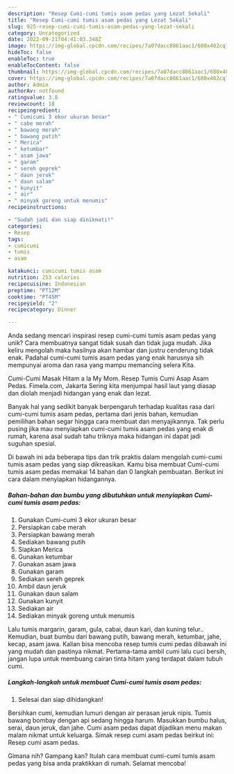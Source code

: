 ```yaml
---
description: "Resep Cumi-cumi tumis asam pedas yang Lezat Sekali"
title: "Resep Cumi-cumi tumis asam pedas yang Lezat Sekali"
slug: 925-resep-cumi-cumi-tumis-asam-pedas-yang-lezat-sekali
category: Uncategorized
date: 2022-09-21T04:41:03.348Z
image: https://img-global.cpcdn.com/recipes/7a07dacc8861aac1/680x482cq70/cumi-cumi-tumis-asam-pedas-foto-resep-utama.jpg
hideToc: false
enableToc: true
enableTocContent: false
thumbnail: https://img-global.cpcdn.com/recipes/7a07dacc8861aac1/680x482cq70/cumi-cumi-tumis-asam-pedas-foto-resep-utama.jpg
cover: https://img-global.cpcdn.com/recipes/7a07dacc8861aac1/680x482cq70/cumi-cumi-tumis-asam-pedas-foto-resep-utama.jpg
author: Admin
authorAv: notfound
ratingvalue: 3.8
reviewcount: 18
recipeingredient:
- " Cumicumi 3 ekor ukuran besar"
- " cabe merah"
- " bawang merah"
- " bawang putih"
- " Merica"
- " ketumbar"
- " asam jawa"
- " garam"
- " sereh geprek"
- " daun jeruk"
- " daun salam"
- " kunyit"
- " air"
- " minyak goreng untuk menumis"
recipeinstructions:

- "Sudah jadi dan siap dinikmati!"
categories:
- Resep
tags:
- cumicumi
- tumis
- asam

katakunci: cumicumi tumis asam 
nutrition: 253 calories
recipecuisine: Indonesian
preptime: "PT12M"
cooktime: "PT45M"
recipeyield: "2"
recipecategory: Dinner

---
```





Anda sedang mencari inspirasi resep cumi-cumi tumis asam pedas yang unik? Cara membuatnya sangat tidak susah dan tidak juga mudah. Jika keliru mengolah maka hasilnya akan hambar dan justru cenderung tidak enak. Padahal cumi-cumi tumis asam pedas yang enak harusnya sih mempunyai aroma dan rasa yang mampu memancing selera Kita.





Cumi-Cumi Masak Hitam a la My Mom. Resep Tumis Cumi Asap Asam Pedas. Fimela.com, Jakarta Sering kita menjumpai hasil laut yang diasap dan diolah menjadi hidangan yang enak dan lezat.

Banyak hal yang sedikit banyak berpengaruh terhadap kualitas rasa dari cumi-cumi tumis asam pedas, pertama dari jenis bahan, kemudian pemilihan bahan segar hingga cara membuat dan menyajikannya. Tak perlu pusing jika mau menyiapkan cumi-cumi tumis asam pedas yang enak di rumah, karena asal sudah tahu triknya maka hidangan ini dapat jadi suguhan spesial.






Di bawah ini ada beberapa tips dan trik praktis dalam mengolah cumi-cumi tumis asam pedas yang siap dikreasikan. Kamu bisa membuat Cumi-cumi tumis asam pedas memakai 14 bahan dan 0 langkah pembuatan. Berikut ini cara dalam menyiapkan hidangannya.

<!--inarticleads1-->

##### Bahan-bahan dan bumbu yang dibutuhkan untuk menyiapkan Cumi-cumi tumis asam pedas:

1. Gunakan  Cumi-cumi 3 ekor ukuran besar
1. Persiapkan  cabe merah
1. Persiapkan  bawang merah
1. Sediakan  bawang putih
1. Siapkan  Merica
1. Gunakan  ketumbar
1. Gunakan  asam jawa
1. Gunakan  garam
1. Sediakan  sereh geprek
1. Ambil  daun jeruk
1. Gunakan  daun salam
1. Gunakan  kunyit
1. Sediakan  air
1. Sediakan  minyak goreng untuk menumis


Lalu tumis margarin, garam, gula, cabai, daun kari, dan kuning telur.. Kemudian, buat bumbu dari bawang putih, bawang merah, ketumbar, jahe, kecap, asam jawa. Kalian bisa mencoba resep tumis cumi pedas dibawah ini yang mudah dan pastinya nikmat. Pertama-tama ambil cumi lalu cuci bersih, jangan lupa untuk membuang cairan tinta hitam yang terdapat dalam tubuh cumi. 

<!--inarticleads2-->

##### Langkah-langkah untuk membuat Cumi-cumi tumis asam pedas:


1. Selesai dan siap dihidangkan!

Bersihkan cumi, kemudian lumuri dengan air perasan jeruk nipis. Tumis bawang bombay dengan api sedang hingga harum. Masukkan bumbu halus, serai, daun jeruk, dan jahe. Cumi asam pedas dapat dijadikan menu makan malam nikmat untuk keluarga. Simak resep cumi asam pedas beirkut ini: Resep cumi asam pedas. 

Gimana nih? Gampang kan? Itulah cara membuat cumi-cumi tumis asam pedas yang bisa anda praktikkan di rumah. Selamat mencoba!
